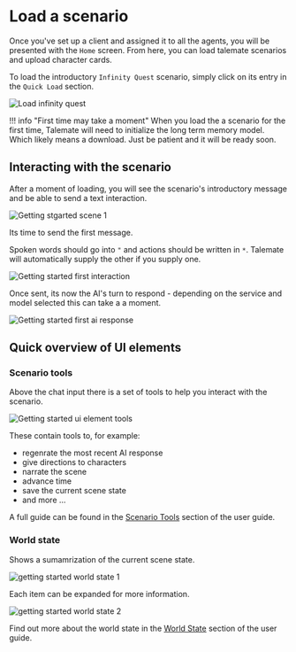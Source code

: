 # Load a scenario

Once you've set up a client and assigned it to all the agents, you will be presented with the `Home` screen. From here, you can load talemate scenarios and upload character cards.

To load the introductory `Infinity Quest` scenario, simply click on its entry in the `Quick Load` section.

![Load infinity quest](/talemate/img/0.26.0/getting-started-load-screen.png)

!!! info "First time may take a moment"
    When you load the a scenario for the first time, Talemate will need to initialize the long term memory model. Which likely means a download. Just be patient and it will be ready soon.

## Interacting with the scenario

After a moment of loading, you will see the scenario's introductory message and be able to send a text interaction.

![Getting stgarted scene 1](/talemate/img/0.26.0/getting-started-scene-1.png)

Its time to send the first message.

Spoken words should go into `"` and actions should be written in `*`. Talemate will automatically supply the other if you supply one. 

![Getting started first interaction](/talemate/img/0.26.0/getting-started-first-interaction.png)

Once sent, its now the AI's turn to respond - depending on the service and model selected this can take a a moment.

![Getting started first ai response](/talemate/img/0.26.0/getting-started-first-ai-response.png)

## Quick overview of UI elements

### Scenario tools

Above the chat input there is a set of tools to help you interact with the scenario.

![Getting started ui element tools](/talemate/img/0.26.0/getting-started-ui-element-tools.png)

These contain tools to, for example:

- regenrate the most recent AI response
- give directions to characters
- narrate the scene
- advance time
- save the current scene state
- and more ...

A full guide can be found in the [Scenario Tools](/talemate/user-guide/scenario-tools) section of the user guide.

### World state

Shows a sumamrization of the current scene state.

![getting started world state 1](/talemate/img/0.26.0/getting-started-world-state-1.png)

Each item can be expanded for more information.

![getting started world state 2](/talemate/img/0.26.0/getting-started-world-state-2.png)

Find out more about the world state in the [World State](/talemate/user-guide/world-state) section of the user guide.
